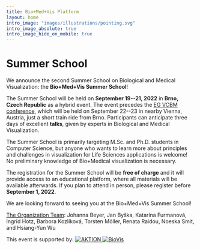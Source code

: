```yaml
---
title: Bio+Med+Vis Platform
layout: home
intro_image: "images/illustrations/pointing.svg"
intro_image_absolute: true
intro_image_hide_on_mobile: true
---
```


# Summer School

We announce the second Summer School on Biological and Medical Visualization: the **Bio+Med+Vis Summer School**!

The Summer School will be held on **September 19--21, 2022** in **Brno, Czech Republic** as a hybrid event. The event precedes the [EG VCBM conference](https://conferences.eg.org/vcbm2022/), which will be held on September 22--23 in nearby Vienna, Austria, just a short train ride from Brno. Participants can anticipate three days of excellent **talks**, given by experts in Biological and Medical Visualization. 
<!--The program is enriched by **mentoring sessions**, focusing on Ph.D. studies and visualization design, practical **tutorials** on visualization tools and libraries, and invited talks by experts from **clinical practice and industry**.-->

The Summer School is primarily targeting M.Sc. and Ph.D. students in Computer Science, but anyone who wants to learn more about principles and challenges in visualization for Life Sciences applications is welcome! No preliminary knowledge of Bio+Medical visualization is necessary.

The registration for the Summer School will be **free of charge** and it will provide access to an educational platform, where all materials will be available afterwards. If you plan to attend in person, please register before **September 1, 2022**. 

We are looking forward to seeing you at the Bio+Med+Vis Summer School! 

[The Organization Team](https://biomedvis.github.io/team/): 
Johanna Beyer, Jan Byška, Katarína Furmanová, Ingrid Hotz, Barbora Kozlíková, Torsten Möller, Renata Raidou, Noeska Smit, and Hsiang-Yun Wu



This event is supported by:
<a href="https://www.dzs.cz/en/program/aktion-austria-czech-republic" target="_blank">
![AKTION](/2022/images/endorsement/logo-aktion.jpg)
</a>
<a href="http://biovis.net/" target="_blank">
![BioVis](/2022/images/endorsement/biovis.png)
</a>

<!--
This event is endorsed by:

<a href="http://biovis.net/" target="_blank">
![BioVis](/2022/images/endorsement/biovis.png)
</a>
<a href="http://vcbm.org/" target="_blank">
![EG](/2022/images/endorsement/eg.png)
</a>
<a href="http://www.mmiv.no/" target="_blank">
![MMIV](/2022/images/endorsement/mmivs.png)
</a>
-->